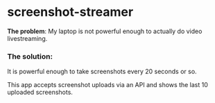 screenshot-streamer
===================

**The problem**: My laptop is not powerful enough to actually do video livestreaming.

### The solution:
It is powerful enough to take screenshots every 20 seconds or so.

This app accepts screenshot uploads via an API and shows the last 10 uploaded screenshots.
